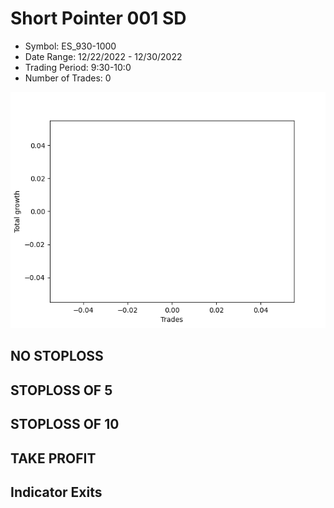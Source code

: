 # Short Pointer 001 SD 
- Symbol: ES_930-1000
- Date Range: 12/22/2022 - 12/30/2022
- Trading Period: 9:30-10:0
- Number of Trades: 0

![Plot](ShortPointer001SDES_930-1000.png)
## NO STOPLOSS














## STOPLOSS OF 5














## STOPLOSS OF 10














## TAKE PROFIT











## Indicator Exits



